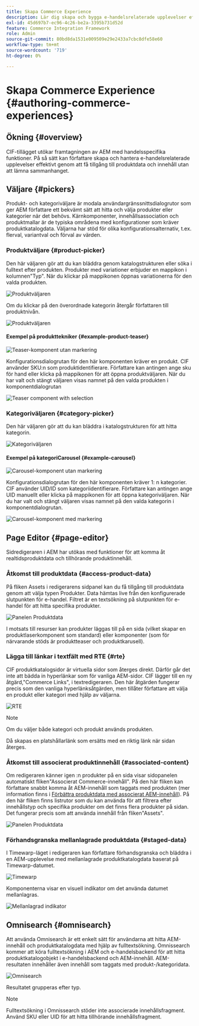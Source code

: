 ```yaml
---
title: Skapa Commerce Experience
description: Lär dig skapa och bygga e-handelsrelaterade upplevelser effektivt genom att få tillgång till produktdata och innehåll utan att lämna sammanhanget.
exl-id: 45d697b7-ec96-4c26-be2a-3395b731d52d
feature: Commerce Integration Framework
role: Admin
source-git-commit: 80bd8da1531e009509e29e2433a7cbc8dfe58e60
workflow-type: tm+mt
source-wordcount: '719'
ht-degree: 0%

---
```



# Skapa Commerce Experience {#authoring-commerce-experiences}

## Ökning {#overview}

CIF-tillägget utökar framtagningen av AEM med handelsspecifika funktioner. På så sätt kan författare skapa och hantera e-handelsrelaterade upplevelser effektivt genom att få tillgång till produktdata och innehåll utan att lämna sammanhanget.

## Väljare {#pickers}

Produkt- och kategoriväljare är modala användargränssnittsdialogrutor som ger AEM författare ett bekvämt sätt att hitta och välja produkter eller kategorier när det behövs. Kärnkomponenter, innehållsassociation och produktmallar är de typiska områdena med konfigurationer som kräver produktkatalogdata. Väljarna har stöd för olika konfigurationsalternativ, t.ex. flerval, variantval och förval av värden.

### Produktväljare {#product-picker}

Den här väljaren gör att du kan bläddra genom katalogstrukturen eller söka i fulltext efter produkten. Produkter med variationer erbjuder en mappikon i kolumnen&quot;Typ&quot;. När du klickar på mappikonen öppnas variationerna för den valda produkten.

![Produktväljaren](../assets/authoring/product-picker.png)

Om du klickar på den överordnade kategorin återgår författaren till produktnivån.

![Produktväljaren](../assets/authoring/product-picker-variation.png)

#### Exempel på produkttekniker {#example-product-teaser}

![Teaser-komponent utan markering](../assets/authoring/teaser_component_without_selection.png)

Konfigurationsdialogrutan för den här komponenten kräver en produkt. CIF använder SKU:n som produktidentifierare. Författare kan antingen ange sku för hand eller klicka på mappikonen för att öppna produktväljaren. När du har valt och stängt väljaren visas namnet på den valda produkten i komponentdialogrutan

![Teaser component with selection](../assets/authoring/teaser_component_with_selection.png)

### Kategoriväljaren {#category-picker}

Den här väljaren gör att du kan bläddra i katalogstrukturen för att hitta kategorin.

![Kategoriväljaren](../assets/authoring/category-picker.png)

#### Exempel på kategoriCarousel {#example-carousel}

![Carousel-komponent utan markering](../assets/authoring/carousel_component_without_selection.png)

Konfigurationsdialogrutan för den här komponenten kräver 1: n kategorier. CIF använder UID/ID som kategoriidentifierare. Författare kan antingen ange UID manuellt eller klicka på mappikonen för att öppna kategoriväljaren. När du har valt och stängt väljaren visas namnet på den valda kategorin i komponentdialogrutan.

![Carousel-komponent med markering](../assets/authoring/carousel_component_with_selection.png)

## Page Editor {#page-editor}

Sidredigeraren i AEM har utökas med funktioner för att komma åt realtidsproduktdata och tillhörande produktinnehåll.

### Åtkomst till produktdata {#access-product-data}

På fliken Assets i redigerarens sidpanel kan du få tillgång till produktdata genom att välja typen Produkter. Data hämtas live från den konfigurerade slutpunkten för e-handel. Filtret är en textsökning på slutpunkten för e-handel för att hitta specifika produkter.

![Panelen Produktdata](../assets/authoring/products-side-panel.png)

I motsats till resurser kan produkter läggas till på en sida (vilket skapar en produktlaserkomponent som standard) eller komponenter (som för närvarande stöds är produktteaser och produktkarusell).

### Lägga till länkar i textfält med RTE {#rte}

CIF produktkatalogsidor är virtuella sidor som återges direkt. Därför går det inte att bädda in hyperlänkar som för vanliga AEM-sidor. CIF lägger till en ny åtgärd,&quot;Commerce Links&quot;, i textredigeraren. Den här åtgärden fungerar precis som den vanliga hyperlänksåtgärden, men tillåter författare att välja en produkt eller kategori med hjälp av väljarna.

![RTE](../assets/authoring/RTE.png)

>[!NOTE]
>
> Om du väljer både kategori och produkt används produkten.

Då skapas en platshållarlänk som ersätts med en riktig länk när sidan återges.

### Åtkomst till associerat produktinnehåll {#associated-content}

Om redigeraren känner igen :n produkter på en sida visar sidopanelen automatiskt fliken&quot;Associerat Commerce-innehåll&quot;. På den här fliken kan författare snabbt komma åt AEM-innehåll som taggats med produkten (mer information finns i [Förbättra produktdata med associerat AEM-innehåll](/help/commerce-cloud/cif-storefront/authoring/enrich-product-associated-content.md)). På den här fliken finns listrutor som du kan använda för att filtrera efter innehållstyp och specifika produkter om det finns flera produkter på sidan. Det fungerar precis som att använda innehåll från fliken&quot;Assets&quot;.

![Panelen Produktdata](../assets/authoring/associated-commerce-content-tab.png)

### Förhandsgranska mellanlagrade produktdata {#staged-data}

I Timewarp-läget i redigeraren kan författare förhandsgranska och bläddra i en AEM-upplevelse med mellanlagrade produktkatalogdata baserat på Timewarp-datumet.

![Timewarp](../assets/authoring/timewarp.png)

Komponenterna visar en visuell indikator om det använda datumet mellanlagras.

![Mellanlagrad indikator](../assets/authoring/staged-indicator.png)

## Omnisearch {#omnisearch}

Att använda Omnisearch är ett enkelt sätt för användarna att hitta AEM-innehåll och produktkatalogdata med hjälp av fulltextsökning. Omnissearch kommer att köra fulltextsökning i AEM och e-handelsbackend för att hitta produktkatalogobjekt i e-handelsbackend och AEM-innehåll. AEM-resultaten innehåller även innehåll som taggats med produkt-/kategoridata.

![Omnisearch](../assets/authoring/omnisearch.png)

Resultatet grupperas efter typ.

>[!NOTE]
>
> Fulltextsökning i Omnissearch stöder inte associerade innehållsfragment. Använd SKU eller UID för att hitta tillhörande innehållsfragment.
